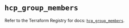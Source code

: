 # `hcp_group_members`

Refer to the Terraform Registry for docs: [`hcp_group_members`](https://registry.terraform.io/providers/hashicorp/hcp/0.95.0/docs/resources/group_members).
